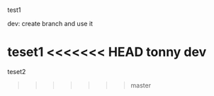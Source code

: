 # 

test1

dev: create branch and use it

teset1
<<<<<<< HEAD
tonny dev
=======
teset2
>>>>>>> master
